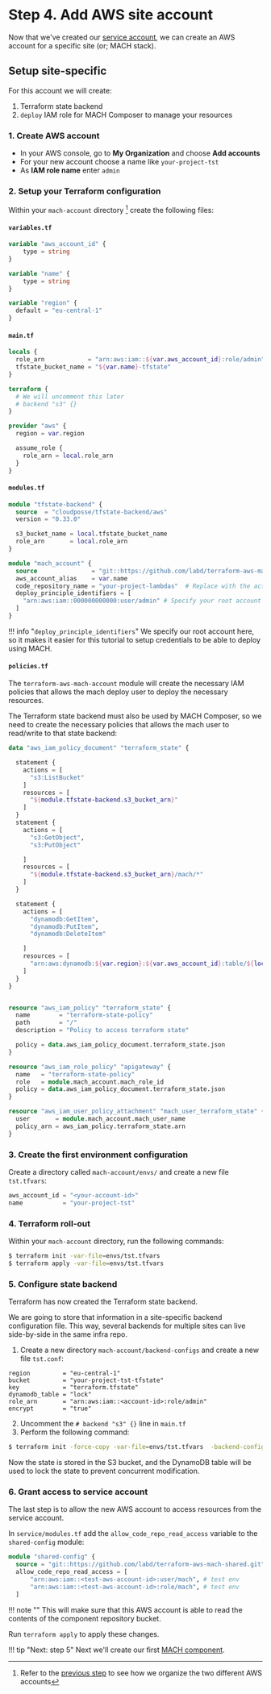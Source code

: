 # Step 4. Add AWS site account

Now that we've created our [service account](./step-3-setup-aws-services.md), we can create an AWS account for a specific site (or; MACH stack).

## Setup site-specific

For this account we will create:

1. Terraform state backend
2. `deploy` IAM role for MACH Composer to manage your resources

### 1. Create AWS account

- In your AWS console, go to **My Organization** and choose **Add accounts**
- For your new account choose a name like `your-project-tst`
- As **IAM role name** enter `admin`

### 2. Setup your Terraform configuration

Within your `mach-account` directory [^1] create the following files:

#### `variables.tf`

```terraform
variable "aws_account_id" {
    type = string
}

variable "name" {
    type = string
}

variable "region" {
  default = "eu-central-1"
}
```

#### `main.tf`

```terraform
locals {
  role_arn            = "arn:aws:iam::${var.aws_account_id}:role/admin"
  tfstate_bucket_name = "${var.name}-tfstate"
}

terraform {
  # We will uncomment this later
  # backend "s3" {}
}

provider "aws" {
  region = var.region

  assume_role {
    role_arn = local.role_arn
  }
}
```

#### `modules.tf`

```terraform
module "tfstate-backend" {
  source  = "cloudposse/tfstate-backend/aws"
  version = "0.33.0"

  s3_bucket_name = local.tfstate_bucket_name
  role_arn       = local.role_arn
}

module "mach_account" {
  source               = "git::https://github.com/labd/terraform-aws-mach-account.git"
  aws_account_alias    = var.name
  code_repository_name = "your-project-lambdas"  # Replace with the actual name given to the S3 bucket
  deploy_principle_identifiers = [
    "arn:aws:iam::000000000000:user/admin" # Specify your root account here
  ]
}
```

!!! info "`deploy_principle_identifiers`"
    We specify our root account here, so it makes it easier for this tutorial to
    setup credentials to be able to deploy using MACH.

#### `policies.tf`

The `terraform-aws-mach-account` module will create the necessary IAM policies
that allows the mach deploy user to deploy the necessary resources.

The Terraform state backend must also be used by MACH Composer, so we need to
create the necessary policies that allows the mach user to read/write to that
state backend:

```terraform
data "aws_iam_policy_document" "terraform_state" {

  statement {
    actions = [
      "s3:ListBucket"
    ]
    resources = [
      "${module.tfstate-backend.s3_bucket_arn}"
    ]
  }
  statement {
    actions = [
      "s3:GetObject",
      "s3:PutObject"

    ]
    resources = [
      "${module.tfstate-backend.s3_bucket_arn}/mach/*"
    ]
  }

  statement {
    actions = [
      "dynamodb:GetItem",
      "dynamodb:PutItem",
      "dynamodb:DeleteItem"

    ]
    resources = [
      "arn:aws:dynamodb:${var.region}:${var.aws_account_id}:table/${local.tfstate_bucket_name}-lock"
    ]
  }
}


resource "aws_iam_policy" "terraform_state" {
  name        = "terraform-state-policy"
  path        = "/"
  description = "Policy to access terraform state"

  policy = data.aws_iam_policy_document.terraform_state.json
}

resource "aws_iam_role_policy" "apigateway" {
  name   = "terraform-state-policy"
  role   = module.mach_account.mach_role_id
  policy = data.aws_iam_policy_document.terraform_state.json
}

resource "aws_iam_user_policy_attachment" "mach_user_terraform_state" {
  user       = module.mach_account.mach_user_name
  policy_arn = aws_iam_policy.terraform_state.arn
}
```
### 3. Create the first environment configuration

Create a directory called `mach-account/envs/` and create a new file `tst.tfvars`:

```terraform
aws_account_id = "<your-account-id>"
name           = "your-project-tst"
```

### 4. Terraform roll-out

Within your `mach-account` directory, run the following commands:
```bash
$ terraform init -var-file=envs/tst.tfvars
$ terraform apply -var-file=envs/tst.tfvars
```

### 5. Configure state backend

Terraform has now created the Terraform state backend.

We are going to store that information in a site-specific backend configuration
file. This way, several backends for multiple sites can live side-by-side in the
same infra repo.

1. Create a new directory `mach-account/backend-configs` and create a new file `tst.conf`:
```
region         = "eu-central-1"
bucket         = "your-project-tst-tfstate"
key            = "terraform.tfstate"
dynamodb_table = "lock"
role_arn       = "arn:aws:iam::<account-id>:role/admin"
encrypt        = "true"
```
2. Uncomment the `# backend "s3" {}` line in `main.tf`
3. Perform the following command:
```bash
$ terraform init -force-copy -var-file=envs/tst.tfvars  -backend-config=backend-configs/tst.conf
```
Now the state is stored in the S3 bucket, and the DynamoDB table will be used to lock the state to prevent concurrent modification.

### 6. Grant access to service account

The last step is to allow the new AWS account to access resources from the service account.

In `service/modules.tf` add the `allow_code_repo_read_access` variable to the `shared-config` module:

```terraform
module "shared-config" {
  source = "git::https://github.com/labd/terraform-aws-mach-shared.git"
  allow_code_repo_read_access = [
      "arn:aws:iam::<test-aws-account-id>:user/mach", # test env
      "arn:aws:iam::<test-aws-account-id>:role/mach", # test env
  ]
```

!!! note ""
    This will make sure that this AWS account is able to read the contents of
    the component repository bucket.

Run `terraform apply` to apply these changes.

!!! tip "Next: step 5"
    Next we'll create our first [MACH component](./step-5-create-component.md).


[^1]: Refer to the [previous step](./step-3-setup-aws-services.md#2-setup-your-terraform-configuration)
      to see how we organize the two different AWS accounts
